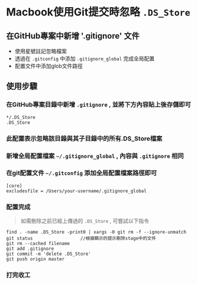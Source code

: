 ---
---

# Macbook使用Git提交時忽略 ```.DS_Store```

## 在GitHub專案中新增 '.gitignore' 文件

- 使用星號註記忽略檔案
- 透過在 ```.gitconfig``` 中添加 ```.gitignore_global``` 完成全局配置
- 配置文件中添加glob文件路徑

## 使用步驟

### 在GitHub專案目錄中新增 ```.gitignore``` , 並將下方內容貼上後存儲即可

```
*/.DS_Store
.DS_Store
```

### 此配置表示忽略該目錄與其子目錄中的所有.DS_Store檔案

### 新增全局配置檔案 ```~/.gitignore_global``` , 內容與 ```.gitignore``` 相同

### 在git配置文件 ```~/.gitconfig``` 添加全局配置檔案路徑即可

```
[core] 
excludesfile = /Users/your-username/.gitignore_global
```

### 配置完成

> 如需刪除之前已經上傳過的 ```.DS_Store``` , 可嘗試以下指令

```
find . -name .DS_Store -print0 | xargs -0 git rm -f --ignore-unmatch
git status                  //根據顯示的提示刪除stage中的文件
git rm --cached filename
git add .gitignore
git commit -m 'delete .DS_Store'
git push origin master
```

### 打完收工